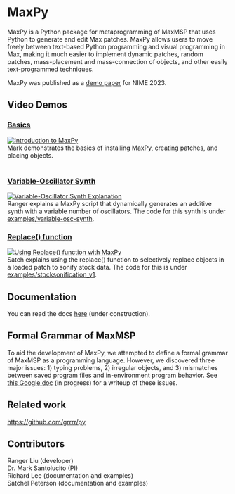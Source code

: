 # MaxPy
MaxPy is a Python package for metaprogramming of MaxMSP that uses Python to generate and edit Max patches. MaxPy allows users to move freely between text-based Python programming and visual programming in Max, making it much easier to implement dynamic patches, random patches, mass-placement and mass-connection of objects, and other easily text-programmed techniques.  

MaxPy was published as a [demo paper](MaxPy-NIME-2023-Paper.pdf) for NIME 2023.
  
## Video Demos 
### [Basics](https://www.youtube.com/watch?v=F8Fpe0Udc4M)      
[![Introduction to MaxPy](https://img.youtube.com/vi/F8Fpe0Udc4M/0.jpg)](https://www.youtube.com/watch?v=F8Fpe0Udc4M)     
Mark demonstrates the basics of installing MaxPy, creating patches, and placing objects.   
<br>
### [Variable-Oscillator Synth](https://www.youtube.com/watch?v=nxusu32kkxs)       
[![Variable-Oscillator Synth Explanation](https://img.youtube.com/vi/nxusu32kkxs/0.jpg)](https://www.youtube.com/watch?v=nxusu32kkxs)      
Ranger explains a MaxPy script that dynamically generates an additive synth with a variable number of oscillators. The code for this synth is under [examples/variable-osc-synth](examples/variable-osc-synth). 
<br>
### [Replace() function]((https://youtu.be/RgYRqXn8Z6o))       
[![Using Replace() function with MaxPy](https://img.youtube.com/vi/RgYRqXn8Z6o/0.jpg)](https://youtu.be/RgYRqXn8Z6o)      
Satch explains using the replace() function to selectively replace objects in a loaded patch to sonify stock data. The code for this is under [examples/stocksonification_v1](examples/stocksonification_v1). 


## Documentation

You can read the docs [here](https://barnard-pl-labs.github.io/MaxPy) (under construction).    

## Formal Grammar of MaxMSP
To aid the development of MaxPy, we attempted to define a formal grammar of MaxMSP as a programming language. However, we discovered three major issues: 1) typing problems, 2) irregular objects, and 3) mismatches between saved program files and in-environment program behavior. See [this Google doc](https://docs.google.com/document/u/5/d/e/2PACX-1vQuFN8D44U0Z2s_2Jn3AcnZTgZrhUOEkb2gffNPamdWSFFroIWiXKIFlCmmnJs1XF0L7yd18yhqJO8a/pub) (in progress) for a writeup of these issues.   

## Related work

https://github.com/grrrr/py

## Contributors
Ranger Liu (developer)   
Dr. Mark Santolucito (PI)      
Richard Lee (documentation and examples)     
Satchel Peterson (documentation and examples)     

